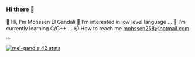 ### Hi there 👋
👋 Hi, I'm Mohssen El Gandali
👀 I’m interested in low level language ...
🌱 I’m currently learning C/C++ ...
📫 How to reach me mohssen258@hotmail.com ...

<!--
**MElGandali/MElGandali** is a ✨ _special_ ✨ repository because its `README.md` (this file) appears on your GitHub profile.

Here are some ideas to get you started:

- 🔭 I’m currently working on ...
- 🌱 I’m currently learning ...
- 👯 I’m looking to collaborate on ...
- 🤔 I’m looking for help with ...
- 💬 Ask me about ...
- 📫 How to reach me: ...
- 😄 Pronouns: ...
- ⚡ Fun fact: ...
-->
[![mel-gand's 42 stats](https://badge.mediaplus.ma/binary/mel-gand)](https://github.com/oakoudad/badge42)
